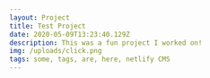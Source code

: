 ```yaml
---
layout: Project
title: Test Project
date: 2020-05-09T13:23:40.129Z
description: This was a fun project I worked on!
img: /uploads/click.png
tags: some, tags, are, here, netlify CMS
---
```

